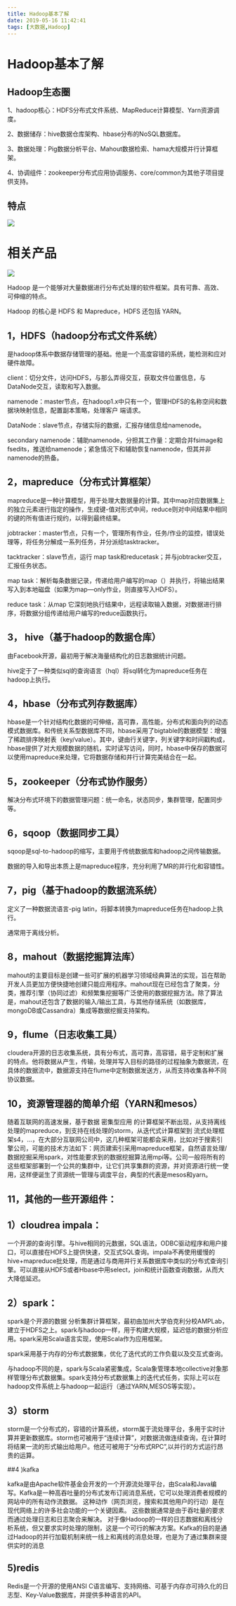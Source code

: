 ```yaml
---
title: Hadoop基本了解
date: 2019-05-16 11:42:41
tags: [大数据,Hadoop]
---
```


# Hadoop基本了解

## Hadoop生态圈
1、hadoop核心：HDFS分布式文件系统、MapReduce计算模型、Yarn资源调度。

2、数据储存：hive数据仓库架构、hbase分布的NoSQL数据库。

3、数据处理：Pig数据分析平台、Mahout数据检索、hama大规模并行计算框架。

4、协调组件：zookeeper分布式应用协调服务、core/common为其他子项目提供支持。

<!--more-->

## 特点

![](/img/2019-5-15/大数据特点.png)



# 相关产品

![](/img/2019-5-15/Hadoop相关产品.png)



Hadoop 是一个能够对大量数据进行分布式处理的软件框架。具有可靠、高效、可伸缩的特点。

Hadoop 的核心是 HDFS 和 Mapreduce，HDFS 还包括 YARN。

 

## 1，HDFS（hadoop分布式文件系统）

是hadoop体系中数据存储管理的基础。他是一个高度容错的系统，能检测和应对硬件故障。

client：切分文件，访问HDFS，与那么弄得交互，获取文件位置信息，与DataNode交互，读取和写入数据。

 namenode：master节点，在hadoop1.x中只有一个，管理HDFS的名称空间和数据块映射信息，配置副本策略，处理客户 端请求。

 DataNode：slave节点，存储实际的数据，汇报存储信息给namenode。

 secondary namenode：辅助namenode，分担其工作量：定期合并fsimage和fsedits，推送给namenode；紧急情况下和辅助恢复namenode，但其并非namenode的热备。

## 2，mapreduce（分布式计算框架）

mapreduce是一种计算模型，用于处理大数据量的计算。其中map对应数据集上的独立元素进行指定的操作，生成键-值对形式中间，reduce则对中间结果中相同的键的所有值进行规约，以得到最终结果。

jobtracker：master节点，只有一个，管理所有作业，任务/作业的监控，错误处理等，将任务分解成一系列任务，并分派给tasktracker。

tacktracker：slave节点，运行 map task和reducetask；并与jobtracker交互，汇报任务状态。

map task：解析每条数据记录，传递给用户编写的map（）并执行，将输出结果写入到本地磁盘（如果为map—only作业，则直接写入HDFS）。

reduce task：从map 它深刻地执行结果中，远程读取输入数据，对数据进行排序，将数据分组传递给用户编写的reduce函数执行。

## 3， hive（基于hadoop的数据仓库）

由Facebook开源，最初用于解决海量结构化的日志数据统计问题。

hive定于了一种类似sql的查询语言（hql）将sql转化为mapreduce任务在hadoop上执行。

## 4，hbase（分布式列存数据库）

hbase是一个针对结构化数据的可伸缩，高可靠，高性能，分布式和面向列的动态模式数据库。和传统关系型数据库不同，hbase采用了bigtable的数据模型：增强了稀疏排序映射表（key/value）。其中，键由行关键字，列关键字和时间戳构成，hbase提供了对大规模数据的随机，实时读写访问，同时，hbase中保存的数据可以使用mapreduce来处理，它将数据存储和并行计算完美结合在一起。

## 5，zookeeper（分布式协作服务）

解决分布式环境下的数据管理问题：统一命名，状态同步，集群管理，配置同步等。

## 6，sqoop（数据同步工具）

sqoop是sql-to-hadoop的缩写，主要用于传统数据库和hadoop之间传输数据。

数据的导入和导出本质上是mapreduce程序，充分利用了MR的并行化和容错性。

## 7，pig（基于hadoop的数据流系统）

定义了一种数据流语言-pig latin，将脚本转换为mapreduce任务在hadoop上执行。

通常用于离线分析。

## 8，mahout（数据挖掘算法库）

mahout的主要目标是创建一些可扩展的机器学习领域经典算法的实现，旨在帮助开发人员更加方便快捷地创建只能应用程序。mahout现在已经包含了聚类，分类，推荐引擎（协同过滤）和频繁集挖掘等广泛使用的数据挖掘方法。除了算法是，mahout还包含了数据的输入/输出工具，与其他存储系统（如数据库，mongoDB或Cassandra）集成等数据挖掘支持架构。

## 9，flume（日志收集工具）

cloudera开源的日志收集系统，具有分布式，高可靠，高容错，易于定制和扩展的特点。他将数据从产生，传输，处理并写入目标的路径的过程抽象为数据流，在具体的数据流中，数据源支持在flume中定制数据发送方，从而支持收集各种不同协议数据。

## 10，资源管理器的简单介绍（YARN和mesos）

随着互联网的高速发展，基于数据 密集型应用 的计算框架不断出现，从支持离线处理的mapreduce，到支持在线处理的storm，从迭代式计算框架到 流式处理框架s4，...，在大部分互联网公司中，这几种框架可能都会采用，比如对于搜索引擎公司，可能的技术方法如下：网页建索引采用mapreduce框架，自然语言处理/数据挖掘采用spark，对性能要求到的数据挖掘算法用mpi等。公司一般将所有的这些框架部署到一个公共的集群中，让它们共享集群的资源，并对资源进行统一使用，这样便诞生了资源统一管理与调度平台，典型的代表是mesos和yarn。

 ## 11，其他的一些开源组件：

 ## 1）cloudrea impala：

  一个开源的查询引擎。与hive相同的元数据，SQL语法，ODBC驱动程序和用户接口，可以直接在HDFS上提供快速，交互式SQL查询。impala不再使用缓慢的hive+mapreduce批处理，而是通过与商用并行关系数据库中类似的分布式查询引擎。可以直接从HDFS或者Hbase中用select，join和统计函数查询数据，从而大大降低延迟。

 ## 2）spark：

spark是个开源的数据 分析集群计算框架，最初由加州大学伯克利分校AMPLab，建立于HDFS之上。spark与hadoop一样，用于构建大规模，延迟低的数据分析应用。spark采用Scala语言实现，使用Scala作为应用框架。

spark采用基于内存的分布式数据集，优化了迭代式的工作负载以及交互式查询。

与hadoop不同的是，spark与Scala紧密集成，Scala象管理本地collective对象那样管理分布式数据集。spark支持分布式数据集上的迭代式任务，实际上可以在hadoop文件系统上与hadoop一起运行（通过YARN,MESOS等实现）。

## 3）storm

storm是一个分布式的，容错的计算系统，storm属于流处理平台，多用于实时计算并更新数据库。storm也可被用于“连续计算”，对数据流做连续查询，在计算时将结果一流的形式输出给用户。他还可被用于“分布式RPC”,以并行的方式运行昂贵的运算。

##4 )kafka

 kafka是由Apache软件基金会开发的一个开源流处理平台，由Scala和Java编写。Kafka是一种高吞吐量的分布式发布订阅消息系统，它可以处理消费者规模的网站中的所有动作流数据。 这种动作（网页浏览，搜索和其他用户的行动）是在现代网络上的许多社会功能的一个关键因素。 这些数据通常是由于吞吐量的要求而通过处理日志和日志聚合来解决。 对于像Hadoop的一样的日志数据和离线分析系统，但又要求实时处理的限制，这是一个可行的解决方案。Kafka的目的是通过Hadoop的并行加载机制来统一线上和离线的消息处理，也是为了通过集群来提供实时的消息

## 5)redis

Redis是一个开源的使用ANSI C语言编写、支持网络、可基于内存亦可持久化的日志型、Key-Value数据库，并提供多种语言的API。


